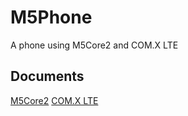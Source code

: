 # M5Phone
A phone using M5Core2 and COM.X LTE

## Documents

[M5Core2](https://docs.m5stack.com/en/core/core2)
[COM.X LTE](https://docs.m5stack.com/en/module/comx_lte)
